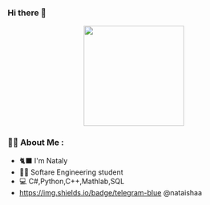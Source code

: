 ### Hi there 👋

<div id="header" align="center">
  <img src="https://media.giphy.com/media/uzglgIsyY1Cgg/giphy.gif" width="200"/>
</div>


### :woman_technologist: About Me : 
- 🐈‍⬛ I'm Nataly
- 🧑‍🎓 Softare Engineering student
- 💻 C#,Python,C++,Mathlab,SQL
- https://img.shields.io/badge/telegram-blue @nataishaa
  
  
